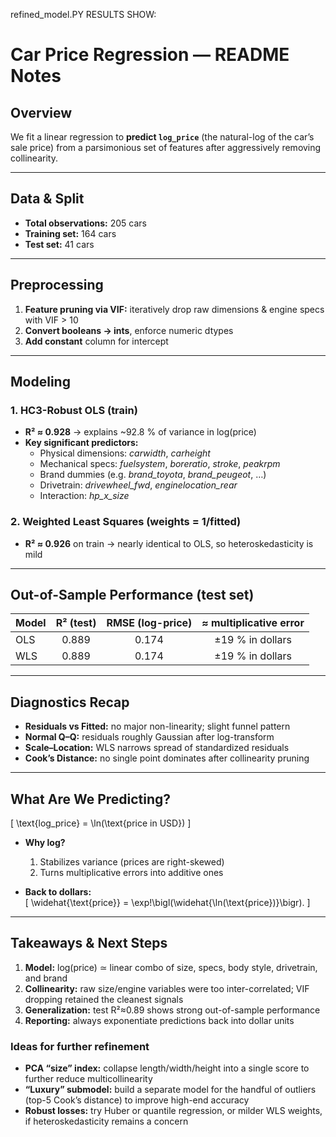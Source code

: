 refined_model.PY RESULTS SHOW:

# Car Price Regression — README Notes

## Overview  
We fit a linear regression to **predict `log_price`** (the natural-log of the car’s sale price) from a parsimonious set of features after aggressively removing collinearity.

---

## Data & Split  
- **Total observations:** 205 cars  
- **Training set:** 164 cars  
- **Test set:**  41 cars  

---

## Preprocessing  
1. **Feature pruning via VIF:** iteratively drop raw dimensions & engine specs with VIF > 10  
2. **Convert booleans → ints**, enforce numeric dtypes  
3. **Add constant** column for intercept  

---

## Modeling  

### 1. HC3-Robust OLS (train)  
- **R² ≈ 0.928** → explains ~92.8 % of variance in log(price)  
- **Key significant predictors:**  
  - Physical dimensions: *carwidth*, *carheight*  
  - Mechanical specs: *fuelsystem*, *boreratio*, *stroke*, *peakrpm*  
  - Brand dummies (e.g. *brand_toyota*, *brand_peugeot*, …)  
  - Drivetrain: *drivewheel_fwd*, *enginelocation_rear*  
  - Interaction: *hp_x_size*  

### 2. Weighted Least Squares (weights = 1/fitted)  
- **R² ≈ 0.926** on train → nearly identical to OLS, so heteroskedasticity is mild  

---

## Out-of-Sample Performance (test set)  
| Model | R² (test) | RMSE (log-price) | ≈ multiplicative error |
|:------|:---------:|:----------------:|:---------------------:|
| OLS   |   0.889   |      0.174       |    ±19 % in dollars   |
| WLS   |   0.889   |      0.174       |    ±19 % in dollars   |

---

## Diagnostics Recap  
- **Residuals vs Fitted:** no major non-linearity; slight funnel pattern  
- **Normal Q–Q:** residuals roughly Gaussian after log-transform  
- **Scale–Location:** WLS narrows spread of standardized residuals  
- **Cook’s Distance:** no single point dominates after collinearity pruning  

---

## What Are We Predicting?  
\[
  \text{log\_price} = \ln(\text{price in USD})
\]  
- **Why log?**  
  1. Stabilizes variance (prices are right-skewed)  
  2. Turns multiplicative errors into additive ones  

- **Back to dollars:**  
  \[
    \widehat{\text{price}} = \exp\!\bigl(\widehat{\ln(\text{price})}\bigr).
  \]

---

## Takeaways & Next Steps  
1. **Model:** log(price) ≃ linear combo of size, specs, body style, drivetrain, and brand  
2. **Collinearity:** raw size/engine variables were too inter-correlated; VIF dropping retained the cleanest signals  
3. **Generalization:** test R²≈0.89 shows strong out-of-sample performance  
4. **Reporting:** always exponentiate predictions back into dollar units  

### Ideas for further refinement  
- **PCA “size” index:** collapse length/width/height into a single score to further reduce multicollinearity  
- **“Luxury” submodel:** build a separate model for the handful of outliers (top-5 Cook’s distance) to improve high-end accuracy  
- **Robust losses:** try Huber or quantile regression, or milder WLS weights, if heteroskedasticity remains a concern  
